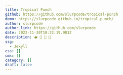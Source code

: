 ```yaml
---
title: Tropical Punch
github: https://github.com/slurpcode/tropical-punch
demo: https://slurpcode.github.io/tropical-punch/
author: slurpcode
author_link: https://github.com/slurpcode
date: 2023-11-30T10:32:19.981Z
description: 🫖 🧋 🧃 🧉
ssg:
  - Jekyll
css: []
cms: []
category: []
draft: false
---
```

